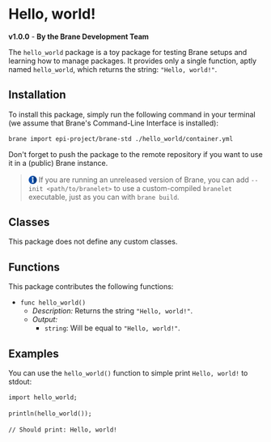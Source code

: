 # Hello, world!
**v1.0.0** - **By the Brane Development Team**

The `hello_world` package is a toy package for testing Brane setups and learning how to manage packages. It provides only a single function, aptly named `hello_world`, which returns the string: `"Hello, world!"`.


## Installation
To install this package, simply run the following command in your terminal (we assume that Brane's Command-Line Interface is installed):
```bash
brane import epi-project/brane-std ./hello_world/container.yml
```
Don't forget to push the package to the remote repository if you want to use it in a (public) Brane instance.

> <img src="../assets/img/info.png" alt="info" width="16" style="margin-top: 3px; margin-bottom: -3px;"/> If you are running an unreleased version of Brane, you can add `--init <path/to/branelet>` to use a custom-compiled `branelet` executable, just as you can with `brane build`.


## Classes
This package does not define any custom classes.


## Functions
This package contributes the following functions:
- `func hello_world()`
  - _Description:_ Returns the string `"Hello, world!"`.
  - _Output:_
    - `string`: Will be equal to `"Hello, world!"`.


## Examples
You can use the `hello_world()` function to simple print `Hello, world!` to stdout:
```branescript
import hello_world;

println(hello_world());

// Should print: Hello, world!
```
